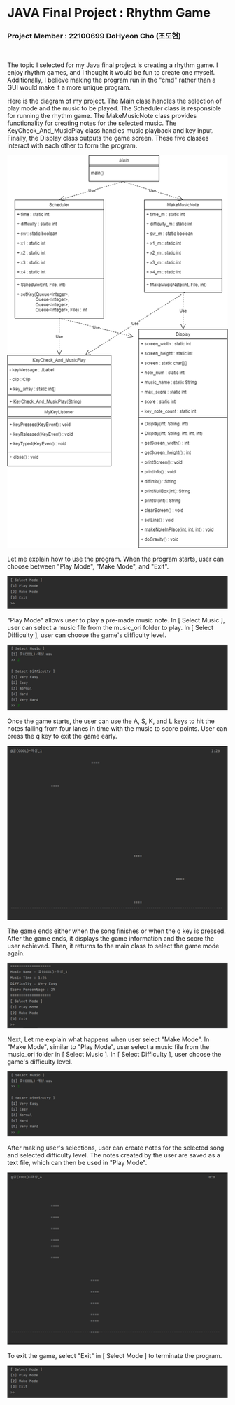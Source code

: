 # JAVA Final Project : Rhythm Game

### Project Member : 22100699 DoHyeon Cho (조도현)

<br/>

The topic I selected for my Java final project is creating a rhythm game. 
I enjoy rhythm games, and I thought it would be fun to create one myself. 
Additionally, I believe making the program run in the "cmd" rather than a GUI would make it a more unique program.

Here is the diagram of my project. 
The Main class handles the selection of play mode and the music to be played.
The Scheduler class is responsible for running the rhythm game.
The MakeMusicNote class provides functionality for creating notes for the selected music.
The KeyCheck_And_MusicPlay class handles music playback and key input.
Finally, the Display class outputs the game screen.
These five classes interact with each other to form the program.

![J1](./img/java_final_project_UML.png)

Let me explain how to use the program.
When the program starts, user can choose between "Play Mode", "Make Mode", and "Exit".

![J1](./img/j1.png)

"Play Mode" allows user to play a pre-made music note.
In [ Select Music ], user can select a music file from the music_ori folder to play.
In [ Select Difficulty ], user can choose the game's difficulty level.

![J1](./img/j2_1,2.png)

Once the game starts, the user can use the A, S, K, and L keys to hit the notes falling from four lanes in time with the music to score points.
User can press the q key to exit the game early.

![J1](./img/j3.png)

The game ends either when the song finishes or when the q key is pressed.
After the game ends, it displays the game information and the score the user achieved.
Then, it returns to the main class to select the game mode again.

![J1](./img/j4.png)

Next, Let me explain what happens when user select "Make Mode".
In "Make Mode", similar to "Play Mode", user select a music file from the music_ori folder in [ Select Music ].
In [ Select Difficulty ], user choose the game's difficulty level.

![J1](./img/j2_1,2.png)

After making user's selections, user can create notes for the selected song and selected difficulty level.
The notes created by the user are saved as a text file, which can then be used in "Play Mode".

![J1](./img/j5.png)

To exit the game, select "Exit" in [ Select Mode ] to terminate the program.

![J1](./img/j1.png)